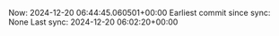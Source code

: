 Now: 2024-12-20 06:44:45.060501+00:00 Earliest commit since sync: None Last sync: 2024-12-20 06:02:20+00:00
